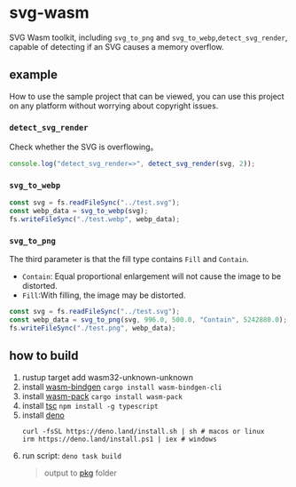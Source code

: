 # svg-wasm

SVG Wasm toolkit, including `svg_to_png` and `svg_to_webp`,`detect_svg_render`, capable of detecting if an SVG causes a memory overflow.

## example

How to use the sample project that can be viewed, you can use this project on any platform without worrying about copyright issues.

### `detect_svg_render`

Check whether the SVG is overflowing。

```ts
console.log("detect_svg_render=>", detect_svg_render(svg, 2));
```

### `svg_to_webp`

```ts
const svg = fs.readFileSync("../test.svg");
const webp_data = svg_to_webp(svg);
fs.writeFileSync("./test.webp", webp_data);
```

### `svg_to_png`

The third parameter is that the fill type contains `Fill` and `Contain`.

- `Contain`: Equal proportional enlargement will not cause the image to be distorted.
- `Fill`:With filling, the image may be distorted.

```ts
const svg = fs.readFileSync("../test.svg");
const webp_data = svg_to_png(svg, 996.0, 500.0, "Contain", 5242880.0);
fs.writeFileSync("./test.png", webp_data);
```

## how to build

1. rustup target add wasm32-unknown-unknown
1. install [wasm-bindgen]() `cargo install wasm-bindgen-cli`
1. install [wasm-pack](https://rustwasm.github.io/wasm-pack/installer/)
   `cargo install wasm-pack`
1. install [tsc](http://npmjs.com/package/typescript) `npm install -g typescript`
1. install [deno](https://deno.com/)
   ```
   curl -fsSL https://deno.land/install.sh | sh # macos or linux
   irm https://deno.land/install.ps1 | iex # windows
   ```
1. run script: `deno task build`
   > output to [pkg](./pkg) folder
